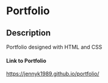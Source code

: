# Portfolio

## Description
Portfolio designed with HTML and CSS

#### Link to Portfolio
https://jennyk1989.github.io/portfolio/
